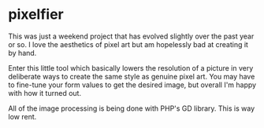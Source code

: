 pixelfier
=========

This was just a weekend project that has evolved slightly over the past year or so. I love the aesthetics of pixel art but am hopelessly bad at creating it by hand.

Enter this little tool which basically lowers the resolution of a picture in very deliberate ways to create the same style as genuine pixel art. You may have to fine-tune your form values to get the desired image, but overall I'm happy with how it turned out.

All of the image processing is being done with PHP's GD library. This is way low rent.

